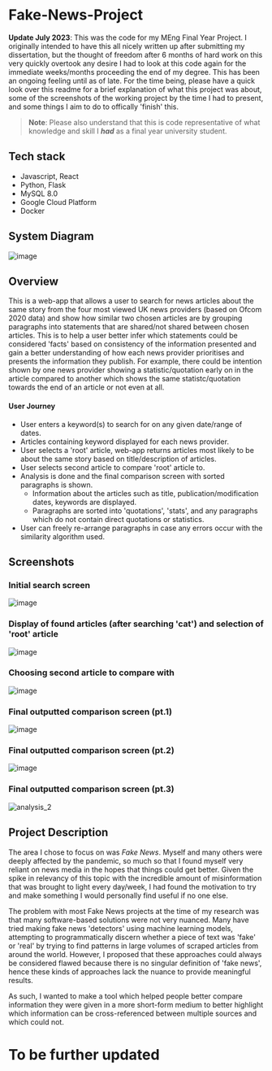 # Fake-News-Project

**Update July 2023**: This was the code for my MEng Final Year Project. 
I originally intended to have this all nicely written up after submitting my dissertation, but the thought of freedom after 6 months of hard work on this very quickly overtook any desire I had to look at this code again for the immediate weeks/months proceeding the end of my degree. This has been an ongoing feeling until as of late. For the time being, please have a quick look over this readme for a brief explanation of what this project was about, some of the screenshots of the working project by the time I had to present, and some 
things I aim to do to offically 'finish' this.

> **Note**: Please also understand that this is code representative of what knowledge and skill I **_had_** as a final year university student.

## Tech stack
- Javascript, React
- Python, Flask
- MySQL 8.0
- Google Cloud Platform
- Docker

## System Diagram
![image](https://github.com/hotinglok/Fake-News-Project/assets/53564281/4197a6ab-f0a3-42f3-99a3-2fdb510cc480)

## Overview
This is a web-app that allows a user to search for news articles about the same story from the four most viewed UK news providers (based on Ofcom 2020 data) and show how similar two chosen articles are by grouping paragraphs into statements that are shared/not shared between chosen articles. This is to help a user better infer which statements could be considered 'facts' based on consistency of the information presented and gain a better understanding of how each news provider prioritises and presents the information they publish. For example, there could be intention shown by one news provider showing a statistic/quotation early on in the article compared to another which shows the same statistc/quotation towards the end of an article or not even at all. 

#### User Journey
- User enters a keyword(s) to search for on any given date/range of dates.
- Articles containing keyword displayed for each news provider.
- User selects a 'root' article, web-app returns articles most likely to be about the same story based on title/description of articles.
- User selects second article to compare 'root' article to.
- Analysis is done and the final comparison screen with sorted paragraphs is shown.
  - Information about the articles such as title, publication/modification dates, keywords are displayed.
  - Paragraphs are sorted into 'quotations', 'stats', and any paragraphs which do not contain direct quotations or statistics.
- User can freely re-arrange paragraphs in case any errors occur with the similarity algorithm used.

## Screenshots
### Initial search screen
![image](https://github.com/hotinglok/Fake-News-Project/assets/53564281/f060f640-b2fd-4a89-8023-0cac87e68bbe)

### Display of found articles (after searching 'cat') and selection of 'root' article
![image](https://github.com/hotinglok/Fake-News-Project/assets/53564281/35d2f674-7811-4a1f-8388-a345bea6b0a7)

### Choosing second article to compare with
![image](https://github.com/hotinglok/Fake-News-Project/assets/53564281/8fb82b60-3688-4097-aaf6-cf2f7c4ecfd5)

### Final outputted comparison screen (pt.1)
![image](https://github.com/hotinglok/Fake-News-Project/assets/53564281/c20ed293-94c3-4f87-9259-9feb2c14ae41)

### Final outputted comparison screen (pt.2)
![image](https://github.com/hotinglok/Fake-News-Project/assets/53564281/9cb22107-a6f8-4ff0-a129-807e9ebdd94f)

### Final outputted comparison screen (pt.3)
![analysis_2](https://github.com/hotinglok/Fake-News-Project/assets/53564281/7bebf9c1-d8d2-4849-a6f7-217dab111d76)

## Project Description
The area I chose to focus on was _Fake News_. Myself and many others were deeply affected by the pandemic, so much so that I found myself very reliant on news media in the hopes that things could get better. Given the spike in relevancy of this topic with the incredible amount of misinformation that was brought to light every day/week, I had found the motivation to try and make something I would personally find useful if no one else.

The problem with most Fake News projects at the time of my research was that many software-based solutions were not very nuanced. Many have tried making fake news 'detectors' using machine learning models, attempting to programmatically discern whether a piece of text was 'fake' or 'real' by trying to find patterns in large volumes of scraped articles from around the world. However, I proposed that these approaches could always be considered flawed because there is no singular definition of 'fake news', hence these kinds of approaches lack the nuance to provide meaningful results.

As such, I wanted to make a tool which helped people better compare information they were given in a more short-form medium to better highlight which information can be cross-referenced between multiple sources and which could not.

# To be further updated
